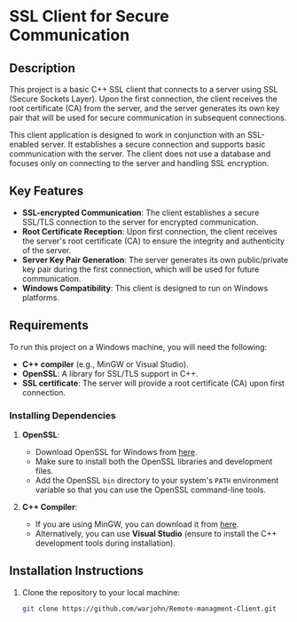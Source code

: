 # SSL Client for Secure Communication

## Description

This project is a basic C++ SSL client that connects to a server using SSL (Secure Sockets Layer). Upon the first connection, the client receives the root certificate (CA) from the server, and the server generates its own key pair that will be used for secure communication in subsequent connections.

This client application is designed to work in conjunction with an SSL-enabled server. It establishes a secure connection and supports basic communication with the server. The client does not use a database and focuses only on connecting to the server and handling SSL encryption.

## Key Features

- **SSL-encrypted Communication**: The client establishes a secure SSL/TLS connection to the server for encrypted communication.
- **Root Certificate Reception**: Upon first connection, the client receives the server's root certificate (CA) to ensure the integrity and authenticity of the server.
- **Server Key Pair Generation**: The server generates its own public/private key pair during the first connection, which will be used for future communication.
- **Windows Compatibility**: This client is designed to run on Windows platforms.

## Requirements

To run this project on a Windows machine, you will need the following:

- **C++ compiler** (e.g., MinGW or Visual Studio).
- **OpenSSL**: A library for SSL/TLS support in C++.
- **SSL certificate**: The server will provide a root certificate (CA) upon first connection.

### Installing Dependencies

1. **OpenSSL**:
   - Download OpenSSL for Windows from [here](https://slproweb.com/products/Win32OpenSSL.html).
   - Make sure to install both the OpenSSL libraries and development files.
   - Add the OpenSSL `bin` directory to your system's `PATH` environment variable so that you can use the OpenSSL command-line tools.

2. **C++ Compiler**:
   - If you are using MinGW, you can download it from [here](https://sourceforge.net/projects/mingw/).
   - Alternatively, you can use **Visual Studio** (ensure to install the C++ development tools during installation).

## Installation Instructions

1. Clone the repository to your local machine:
   ```bash
   git clone https://github.com/warjohn/Remote-managment-Client.git
  
